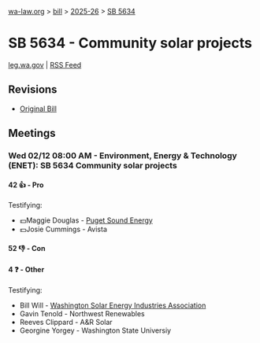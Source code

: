 [wa-law.org](/) > [bill](/bill/) > [2025-26](/bill/2025-26/) > [SB 5634](/bill/2025-26/sb/5634/)

# SB 5634 - Community solar projects
[leg.wa.gov](https://app.leg.wa.gov/billsummary?BillNumber=5634&Year=2025&Initiative=false) | [RSS Feed](./rss.xml)

## Revisions
* [Original Bill](1/)

## Meetings
### Wed 02/12 08:00 AM - Environment, Energy & Technology (ENET): SB 5634 Community solar projects
#### 42 👍 - Pro
Testifying:
* 💵Maggie Douglas - [Puget Sound Energy](/org/puget_sound_energy_inc/)
* 💵Josie Cummings - Avista

#### 52 👎 - Con

#### 4 ❓ - Other
Testifying:
* Bill Will - [Washington Solar Energy Industries Association](/org/washington_solar_energy_industries_association/)
* Gavin Tenold - Northwest Renewables
* Reeves Clippard - A&R Solar
* Georgine Yorgey - Washington State Universiy
